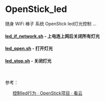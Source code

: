 # OpenStick_led

随身 WiFi 棒子 系统 OpenStick led灯光控制 ...



#### [led_if_network.sh](https://github.com/rskil/OpenStick_led/blob/main/led_if_network.sh)  - 上电连上网后关闭所有灯光

#### [led_open.sh](https://github.com/rskil/OpenStick_led/blob/main/led_open.sh)   -  打开灯光

#### [led_stop.sh](https://github.com/rskil/OpenStick_led/blob/main/led_stop.sh)	-  关闭灯光 


<br>

参考：

&nbsp;&nbsp;&nbsp;&nbsp;&nbsp;&nbsp;[控制led行为 · OpenStick项目 · 看云](https://www.kancloud.cn/handsomehacker/openstick/2637560)

